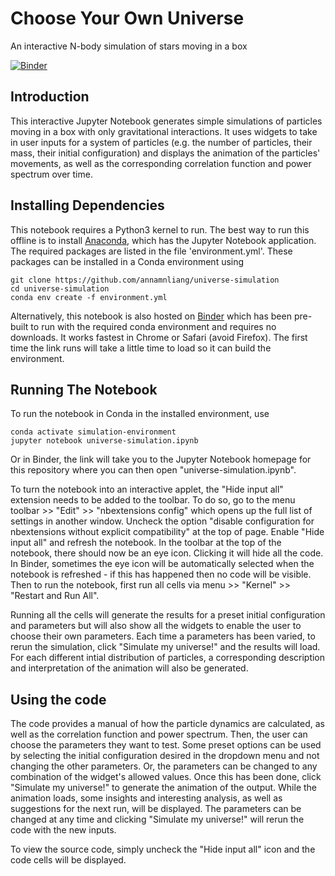 # Choose Your Own Universe
An interactive N-body simulation of stars moving in a box

[![Binder](https://mybinder.org/badge_logo.svg)](https://mybinder.org/v2/gh/annamnliang/universe-simulation/master)

## Introduction
This interactive Jupyter Notebook generates simple simulations of particles moving in a box with only gravitational interactions. It uses widgets to take in user inputs for a system of particles (e.g. the number of particles, their mass, their initial configuration) and displays the animation of the particles' movements, as well as the corresponding correlation function and power spectrum over time. 

## Installing Dependencies
This notebook requires a Python3 kernel to run. The best way to run this offline is to install [Anaconda](https://docs.anaconda.com/anaconda/install/), which has the Jupyter Notebook application. The required packages are listed in the file 'environment.yml'. These packages can be installed in a Conda environment using 
```
git clone https://github.com/annamnliang/universe-simulation
cd universe-simulation
conda env create -f environment.yml
````
Alternatively, this notebook is also hosted on [Binder](https://mybinder.org/v2/gh/annamnliang/universe-simulation/master) which has been pre-built to run with the required conda environment and requires no downloads. It works fastest in Chrome or Safari (avoid Firefox). The first time the link runs will take a little time to load so it can build the environment. 

## Running The Notebook
To run the notebook in Conda in the installed environment, use 
```
conda activate simulation-environment
jupyter notebook universe-simulation.ipynb
````
Or in Binder, the link will take you to the Jupyter Notebook homepage for this repository where you can then open "universe-simulation.ipynb". 

To turn the notebook into an interactive applet, the "Hide input all" extension needs to be added to the toolbar. To do so, go to the menu toolbar >> "Edit" >> "nbextensions config" which opens up the full list of settings in another window. Uncheck the option "disable configuration for nbextensions without explicit compatibility" at the top of page. Enable "Hide input all" and refresh the notebook. In the toolbar at the top of the notebook, there should now be an eye icon. Clicking it will hide all the code. In Binder, sometimes the eye icon will be automatically selected when the notebook is refreshed - if this has happened then no code will be visible. Then to run the notebook, first run all cells via menu >> "Kernel" >> "Restart and Run All".

Running all the cells will generate the results for a preset initial configuration and parameters but will also show all the widgets to enable the user to choose their own parameters. Each time a parameters has been varied, to rerun the simulation, click "Simulate my universe!" and the results will load. For each different intial distribution of particles, a corresponding description and interpretation of the animation will also be generated. 

## Using the code
The code provides a manual of how the particle dynamics are calculated, as well as the correlation function and power spectrum. Then, the user can choose the parameters they want to test. Some preset options can be used by selecting the initial configuration desired in the dropdown menu and not changing the other parameters. Or, the parameters can be changed to any combination of the widget's allowed values. Once this has been done, click "Simulate my universe!" to generate the animation of the output. While the animation loads, some insights and interesting analysis, as well as suggestions for the next run, will be displayed. The parameters can be changed at any time and clicking "Simulate my universe!" will rerun the code with the new inputs. 

To view the source code, simply uncheck the "Hide input all" icon and the code cells will be displayed. 

